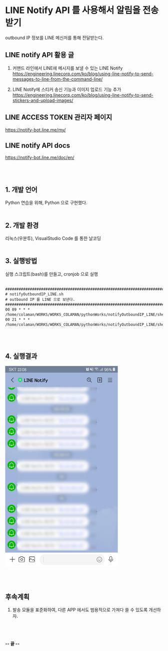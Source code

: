 
# LINE Notify API 를 사용해서 알림을 전송 받기


outbound IP 정보를 LINE 메신저를 통해 전달받는다.

## LINE notify API 활용 글 
1) 커맨드 라인에서 LINE에 메시지를 보낼 수 있는 LINE Notify   
https://engineering.linecorp.com/ko/blog/using-line-notify-to-send-messages-to-line-from-the-command-line/   

2) LINE Notify에 스티커 송신 기능과 이미지 업로드 기능 추가   
https://engineering.linecorp.com/ko/blog/using-line-notify-to-send-stickers-and-upload-images/   

## LINE ACCESS TOKEN 관리자 페이지
https://notify-bot.line.me/my/

## LINE notify API docs
https://notify-bot.line.me/doc/en/

<br/><br/>
## 1. 개발 언어
Python 연습을 위해, Python 으로 구현했다.
<br/><br/>
## 2. 개발 환경
리눅스(우분투), VisualStudio Code 를 통한 날코딩
<br/><br/>
## 3. 실행방법
실행 스크립트(bash)를 만들고, cronjob 으로 실행

<pre><code>
################################################################################
# notifyOutboundIP_LINE.sh
# outbound IP 를 LINE 으로 보낸다.
################################################################################
00 09 * * * /home/colaman/WORKS/WORKS_COLAMAN/pythonWorks/notifyOutboundIP_LINE/shell/notifyOutboundIP_LINE.sh
00 21 * * * /home/colaman/WORKS/WORKS_COLAMAN/pythonWorks/notifyOutboundIP_LINE/shell/notifyOutboundIP_LINE.sh
</code></pre>

<br/><br/>
## 4. 실행결과
<img src="https://github.com/colamanlabs/notifyOutboundIP_LINE/blob/main/res/readme/Screenshot_20211028-220900_LINE_blur.png?raw=true" />

<br/><br/>
## 후속계획
1. 발송 모듈을 표준화하여, 다른 APP 에서도 범용적으로 가져다 쓸 수 있도록 개선하자.

<br/><br/>
#### -- 끝 --
